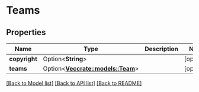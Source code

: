 # Teams

## Properties

Name | Type | Description | Notes
------------ | ------------- | ------------- | -------------
**copyright** | Option<**String**> |  | [optional]
**teams** | Option<[**Vec<crate::models::Team>**](Team.md)> |  | [optional]

[[Back to Model list]](../README.md#documentation-for-models) [[Back to API list]](../README.md#documentation-for-api-endpoints) [[Back to README]](../README.md)


